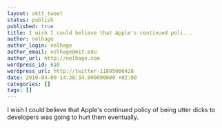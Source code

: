 ```yaml
---
layout: aktt_tweet
status: publish
published: true
title: I wish I could believe that Apple's continued poli...
author: nelhage
author_login: nelhage
author_email: nelhage@mit.edu
author_url: http://nelhage.com
wordpress_id: 610
wordpress_url: http://twitter-11895006428
date: 2010-04-09 14:38:34.000000000 +02:00
categories: []
tags: []
---
```

I wish I could believe that Apple's continued policy of being utter
dicks to developers was going to hurt them eventually.
